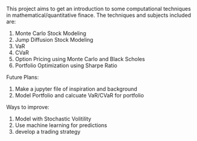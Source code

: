 This project aims to get an introduction to some computational techniques in mathematical/quantitative finace. 
The techniques and subjects included are:
1) Monte Carlo Stock Modeling
2) Jump Diffusion Stock Modeling
3) VaR
4) CVaR
5) Option Pricing using Monte Carlo and Black Scholes
6) Portfolio Optimization using Sharpe Ratio

Future Plans:
1) Make a jupyter file of inspiration and background
2) Model Portfolio and calcuate VaR/CVaR for portfolio

Ways to improve:
1) Model with Stochastic Volitility
2) Use machine learning for predictions
3) develop a trading strategy
